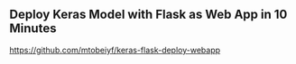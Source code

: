 
## Deploy Keras Model with Flask as Web App in 10 Minutes
https://github.com/mtobeiyf/keras-flask-deploy-webapp
